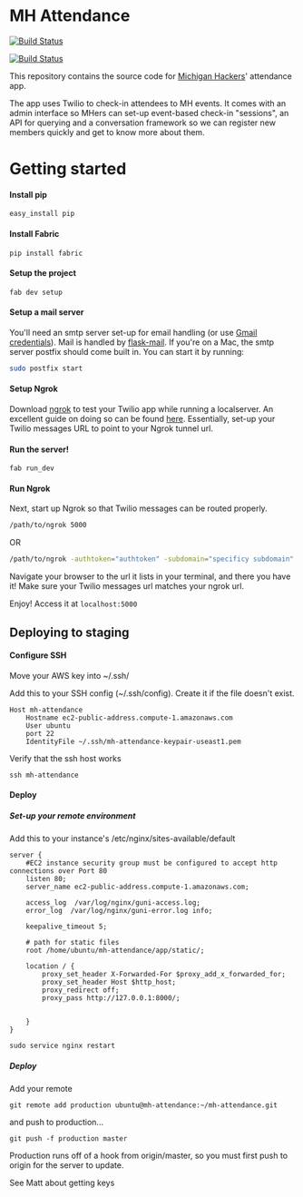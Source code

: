 # MH Attendance
[![Build Status](https://travis-ci.org/michiganhackers/mh-attendance.svg)](https://travis-ci.org/michiganhackers/mh-attendance)

[![Build Status](https://travis-ci.org/michiganhackers/mh-attendance.svg)](https://travis-ci.org/michiganhackers/mh-attendance)

This repository contains the source code for [Michigan Hackers](http://wwww.michiganhackers.org)' attendance app.

The app uses Twilio to check-in attendees to MH events. It comes with an admin interface so MHers can set-up event-based check-in "sessions", an API for querying and a conversation framework so we can register new members quickly and get to know more about them.


# Getting started

#### Install pip 

    easy_install pip

#### Install Fabric 

    pip install fabric

#### Setup the project

    fab dev setup

#### Setup a mail server
You'll need an smtp server set-up for email handling (or use [Gmail credentials](http://flask.pocoo.org/snippets/85/)). Mail is handled by [flask-mail](https://pythonhosted.org/flask-mail/). If you're on a Mac, the smtp server postfix should come built in. You can start it by running:
```sh
sudo postfix start
```

#### Setup Ngrok
Download [ngrok](https://ngrok.com/download) to test your Twilio app while running a localserver. An excellent guide on doing so can be found [here](https://www.twilio.com/blog/2013/10/test-your-webhooks-locally-with-ngrok.html). Essentially, set-up your Twilio messages URL to point to your Ngrok tunnel url.

#### Run the server!

    fab run_dev

#### Run Ngrok
Next, start up Ngrok so that Twilio messages can be routed properly.
```sh
/path/to/ngrok 5000
```
OR
```sh
/path/to/ngrok -authtoken="authtoken" -subdomain="specificy subdomain" 5000
```
Navigate your browser to the url it lists in your terminal, and there you have it! 
Make sure your Twilio messages url matches your ngrok url.

Enjoy! Access it at `localhost:5000`


## Deploying to staging

#### Configure SSH

Move your AWS key into ~/.ssh/

Add this to your SSH config (~/.ssh/config). Create it if the file doesn't exist.

	Host mh-attendance
	    Hostname ec2-public-address.compute-1.amazonaws.com
	    User ubuntu
	    port 22
	    IdentityFile ~/.ssh/mh-attendance-keypair-useast1.pem

Verify that the ssh host works

	ssh mh-attendance


#### Deploy

##### Set-up your remote environment

Add this to your instance's /etc/nginx/sites-available/default
```
server {
    #EC2 instance security group must be configured to accept http connections over Port 80 
    listen 80;
    server_name ec2-public-address.compute-1.amazonaws.com;

    access_log  /var/log/nginx/guni-access.log;
    error_log  /var/log/nginx/guni-error.log info;

    keepalive_timeout 5;

    # path for static files
    root /home/ubuntu/mh-attendance/app/static/;

    location / {
        proxy_set_header X-Forwarded-For $proxy_add_x_forwarded_for;
        proxy_set_header Host $http_host;
        proxy_redirect off;
        proxy_pass http://127.0.0.1:8000/;


    }
}
```
```
sudo service nginx restart
```

##### Deploy
Add your remote

    git remote add production ubuntu@mh-attendance:~/mh-attendance.git

and push to production...

    git push -f production master

Production runs off of a hook from origin/master, so you must first push to origin for the server to update.

See Matt about getting keys
